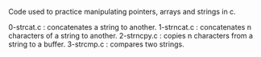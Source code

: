 Code used to practice manipulating pointers, arrays and strings in c.

0-strcat.c : concatenates a string to another.
1-strncat.c : concatenates n characters of a string to another.
2-strncpy.c : copies n characters from a string to a buffer.
3-strcmp.c : compares two strings.

